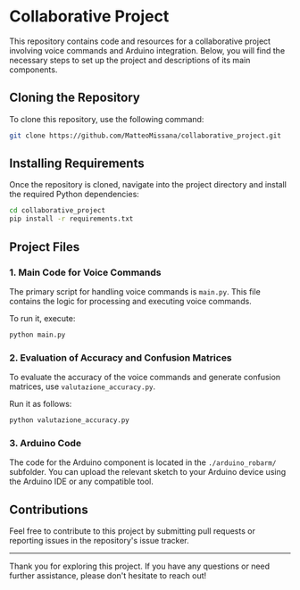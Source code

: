 # Collaborative Project

This repository contains code and resources for a collaborative project involving voice commands and Arduino integration. Below, you will find the necessary steps to set up the project and descriptions of its main components.

## Cloning the Repository

To clone this repository, use the following command:
```bash
git clone https://github.com/MatteoMissana/collaborative_project.git
```

## Installing Requirements

Once the repository is cloned, navigate into the project directory and install the required Python dependencies:
```bash
cd collaborative_project
pip install -r requirements.txt
```

## Project Files

### 1. Main Code for Voice Commands
The primary script for handling voice commands is `main.py`. This file contains the logic for processing and executing voice commands.

To run it, execute:
```bash
python main.py
```

### 2. Evaluation of Accuracy and Confusion Matrices
To evaluate the accuracy of the voice commands and generate confusion matrices, use `valutazione_accuracy.py`.

Run it as follows:
```bash
python valutazione_accuracy.py
```

### 3. Arduino Code
The code for the Arduino component is located in the `./arduino_robarm/` subfolder. You can upload the relevant sketch to your Arduino device using the Arduino IDE or any compatible tool.

## Contributions
Feel free to contribute to this project by submitting pull requests or reporting issues in the repository's issue tracker.

---

Thank you for exploring this project. If you have any questions or need further assistance, please don't hesitate to reach out!


